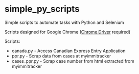 # simple_py_scripts
Simple scripts to automate tasks with Python and Selenium

Scripts designed for Google Chrome ([Chrome Driver](http://chromedriver.chromium.org/) required)

Scripts:

* canada.py - Access Canadian Express Entry Application
* ppr.py - Scrap data from cases at myimmitracker
* cases_ppr.py - Scrap case number from html extracted from myimmitracker
